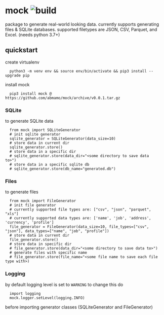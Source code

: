 # mock ![build](https://github.com/abmamo/mock/workflows/build/badge.svg?branch=main)

package to generate real-world looking data. currently supports generating files & SQLite databases. supported filetypes are JSON, CSV, Parquet, and Excel. (needs python 3.7+)

## quickstart
create virtualenv
```
  python3 -m venv env && source env/bin/activate && pip3 install --upgrade pip
```
install mock
```
  pip3 install mock @ https://github.com/abmamo/mock/archive/v0.0.1.tar.gz
```
### SQLite
to generate SQLite data
```
  from mock import SQLiteGenerator
  # init sqlite generator
  sqlite_generator = SQLiteGenerator(data_size=10)
  # store data in current dir
  sqlite_generator.store()
  # store data in a specific dir
  # sqlite_generator.store(data_dir="<some directory to save data to>")
  # store data in a specific sqlite db
  # sqlite_generator.store(db_name="generated.db")
```
### Files
to generate files
```
  from mock import FileGenerator
  # init file generator
  # currently supported file types are: ["csv", "json", "parquet", "xls"]
  # currently supported data types are: ['name', 'job', 'address', 'currency', 'profile']
  file_generator = FileGenerator(data_size=10, file_types=["csv", "json"], data_types=["name", "job", "profile"])
  # store data in current dir
  file_generator.store()
  # store data in specific dir
  # file_generator.store(data_dir="<some directory to save data to>")
  # generate files with specific name
  # file_generator.store(file_name="<some file name to save each file type with>)
```
### Logging
by default logging level is set to `WARNING` to change this do
```
  import logging
  mock.logger.setLevel(logging.INFO)
```
before importing generator classes (SQLiteGenerator and FileGenerator)
